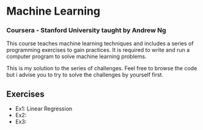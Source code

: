 # Machine Learning 
### Coursera - Stanford University taught by Andrew Ng
This course teaches machine learning techniques and includes a series of programming exercises to gain practices. It is required to write and run a computer program to solve machine learning problems. 

This is my solution to the series of challenges. Feel free to browse the code but i advise you to try to solve the challenges by yourself first.

## Exercises

* Ex1: Linear Regression
* Ex2:
* Ex3:

